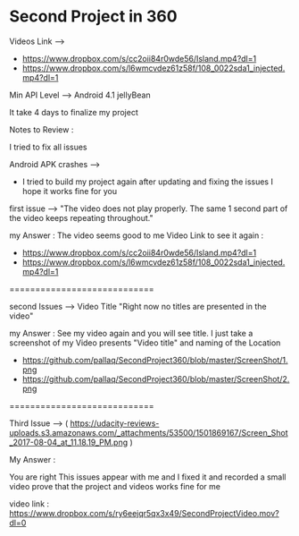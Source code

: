 # Second Project in 360

Videos Link —> 
 - https://www.dropbox.com/s/cc2oii84r0wde56/Island.mp4?dl=1
 - https://www.dropbox.com/s/l6wmcvdez61z58f/108_0022sda1_injected.mp4?dl=1

Min API Level —> Android 4.1 jellyBean

It take 4 days to finalize my project

Notes to Review :

I tried to fix all issues 

Android APK crashes -->
 - I tried to build my project again after updating and fixing the issues I hope it works fine for you

first issue --> "The video does not play properly. The same 1 second part of the video keeps repeating throughout."

my Answer : The video seems good to me Video Link to see it again : 
 - https://www.dropbox.com/s/cc2oii84r0wde56/Island.mp4?dl=1
 - https://www.dropbox.com/s/l6wmcvdez61z58f/108_0022sda1_injected.mp4?dl=1

============================

second Issues --> Video Title "Right now no titles are presented in the video"

my Answer : See my video again and you will see title. I just take a screenshot of my Video  presents "Video title" and naming of the Location 
 - https://github.com/pallaq/SecondProject360/blob/master/ScreenShot/1.png
 - https://github.com/pallaq/SecondProject360/blob/master/ScreenShot/2.png

============================

Third Issue --> ( https://udacity-reviews-uploads.s3.amazonaws.com/_attachments/53500/1501869167/Screen_Shot_2017-08-04_at_11.18.19_PM.png )

My Answer : 

You are right This issues appear with me and I fixed it and recorded a small video prove that the project and videos works fine for me 

video link : 
https://www.dropbox.com/s/ry6eejqr5qx3x49/SecondProjectVideo.mov?dl=0
